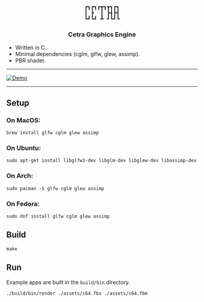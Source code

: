 <div align="center">

<pre>
┏┓┏┓┏┳┓┳┓┏┓
┃ ┣  ┃ ┣┫┣┫
┗┛┗┛ ┻ ┛┗┛┗
</pre>

<h3>
    Cetra Graphics Engine
</h3>

</div>


- Written in C. 
- Minimal dependencies (cglm, glfw, glew, assimp). 
- PBR shader.

---

[![Demo](https://cetra.gg/static/c64.gif)](https://cetra.gg/static/c64.gif)

---


## Setup

### On MacOS:

```
brew install glfw cglm glew assimp
```

### On Ubuntu:

```
sudo apt-get install libglfw3-dev libglm-dev libglew-dev libassimp-dev
```

### On Arch:

```
sudo pacman -S glfw cglm glew assimp
```

### On Fedora:

```
sudo dnf install glfw cglm glew assimp
```

## Build

```
make
```

## Run

Example apps are built in the `build/bin` directory.

```
./build/bin/render ./assets/c64.fbx ./assets/c64.fbm 
```




